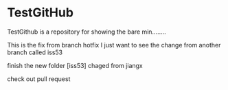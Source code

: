 # TestGitHub

TestGithub is a repository for showing the bare min........

This is the fix from branch hotfix
I just want to see the change from another branch called iss53

finish the new folder [iss53]
chaged from jiangx

check out pull request
